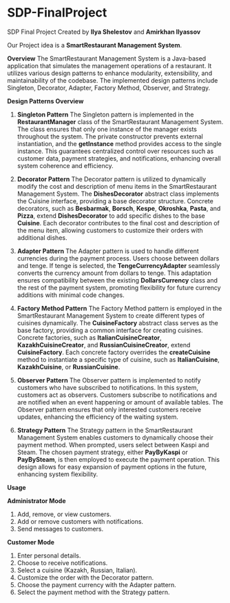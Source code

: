 # SDP-FinalProject
SDP Final Project
Created by **Ilya Shelestov** and **Amirkhan Ilyassov**

Our Project idea is a **SmartRestaurant Management System**.

**Overview**
The SmartRestaurant Management System is a Java-based application that simulates the management operations of a restaurant. It utilizes various design patterns to enhance modularity, extensibility, and maintainability of the codebase. The implemented design patterns include Singleton, Decorator, Adapter, Factory Method, Observer, and Strategy.

**Design Patterns Overview**

1. **Singleton Pattern**
The Singleton pattern is implemented in the **RestaurantManager** class of the SmartRestaurant Management System. The class ensures that only one instance of the manager exists throughout the system. The private constructor prevents external instantiation, and the **getInstance** method provides access to the single instance. This guarantees centralized control over resources such as customer data, payment strategies, and notifications, enhancing overall system coherence and efficiency.

2. **Decorator Pattern**
The Decorator pattern is utilized to dynamically modify the cost and description of menu items in the SmartRestaurant Management System. The **DishesDecorator** abstract class implements the Cuisine interface, providing a base decorator structure. Concrete decorators, such as **Besbarmak**, **Borsch**, **Kespe**, **Okroshka**, **Pasta**, and **Pizza**, extend **DishesDecorator** to add specific dishes to the base **Cuisine**. Each decorator contributes to the final cost and description of the menu item, allowing customers to customize their orders with additional dishes.

3. **Adapter Pattern**
The Adapter pattern is used to handle different currencies during the payment process. Users choose between dollars and tenge. If tenge is selected, the **TengeCurrencyAdapter** seamlessly converts the currency amount from dollars to tenge. This adaptation ensures compatibility between the existing **DollarsCurrency** class and the rest of the payment system, promoting flexibility for future currency additions with minimal code changes.

4. **Factory Method Pattern**
The Factory Method pattern is employed in the SmartRestaurant Management System to create different types of cuisines dynamically. The **CuisineFactory** abstract class serves as the base factory, providing a common interface for creating cuisines. Concrete factories, such as **ItalianCuisineCreator**, **KazakhCuisineCreator**, and **RussianCuisineCreator**, extend **CuisineFactory**. Each concrete factory overrides the **createCuisine** method to instantiate a specific type of cuisine, such as **ItalianCuisine**, **KazakhCuisine**, or **RussianCuisine**.

5. **Observer Pattern**
The Observer pattern is implemented to notify customers who have subscribed to notifications. In this system, customers act as observers. Customers subscribe to notifications and are notified when an event happening or amount of available tables. The Observer pattern ensures that only interested customers receive updates, enhancing the efficiency of the waiting system.

6. **Strategy Pattern**
The Strategy pattern in the SmartRestaurant Management System enables customers to dynamically choose their payment method. When prompted, users select between Kaspi and Steam. The chosen payment strategy, either **PayByKaspi** or **PayBySteam**, is then employed to execute the payment operation. This design allows for easy expansion of payment options in the future, enhancing system flexibility.


**Usage**

**Administrator Mode**
1. Add, remove, or view customers.
2. Add or remove customers with notifications.
3. Send messages to customers.

**Customer Mode**
1. Enter personal details.
2. Choose to receive notifications.
3. Select a cuisine (Kazakh, Russian, Italian).
4. Customize the order with the Decorator pattern.
5. Choose the payment currency with the Adapter pattern.
6. Select the payment method with the Strategy pattern.
